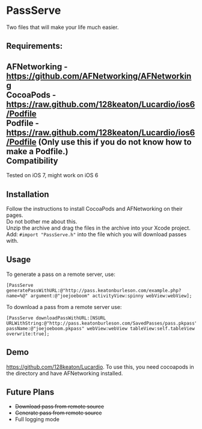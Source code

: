 PassServe
=========

Two files that will make your life much easier. 

Requirements:
------------
AFNetworking - https://github.com/AFNetworking/AFNetworking  
CocoaPods - https://raw.github.com/128keaton/Lucardio/ios6/Podfile  
Podfile - https://raw.github.com/128keaton/Lucardio/ios6/Podfile (Only use this if you do not know how to make a Podfile.)  
Compatibility
------------
Tested on iOS 7, might work on iOS 6

Installation
-----------
Follow the instructions to install CocoaPods and AFNetworking on their pages.   
Do not bother me about this.  
Unzip the archive and drag the files in the archive into your Xcode project.
Add: ```#import "PassServe.h"``` into the file which you will download passes with.

Usage
-----
To generate a pass on a remote server, use:

    [PassServe generatePassWithURL:@"http://pass.keatonburleson.com/example.php?name=%@" argument:@"joejoeboom" activityView:spinny webView:webView];

To download a pass from a remote server use:
     
    [PassServe downloadPassWithURL:[NSURL URLWithString:@"http://pass.keatonburleson.com/SavedPasses/pass.pkpass"] passName:@"joejoeboom.pkpass" webView:webView tableView:self.tableView overwrite:true];
     
Demo
----
https://github.com/128keaton/Lucardio. To use this, you need cocoapods in the directory and have AFNetworking installed.

Future Plans
------------

- ~~Download pass from remote source~~
- ~~Generate pass from remote source~~
-    Full logging mode
